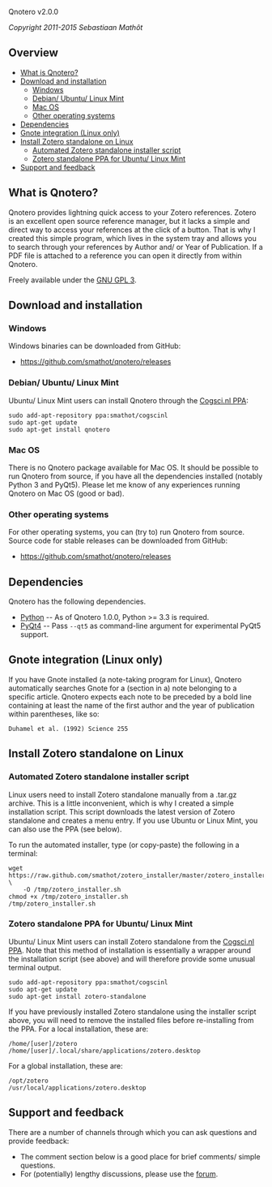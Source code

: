 Qnotero v2.0.0


*Copyright 2011-2015 Sebastiaan Mathôt*

## Overview


- [What is Qnotero?](#what-is-qnotero)
- [Download and installation](#download-and-installation)
	- [Windows](#windows)
	- [Debian/ Ubuntu/ Linux Mint](#debian-ubuntu-linux-mint)
	- [Mac OS](#mac-os)
	- [Other operating systems](#other-operating-systems)
- [Dependencies](#dependencies)
- [Gnote integration (Linux only)](#gnote-integration-linux-only)
- [Install Zotero standalone on Linux](#install-zotero-standalone-on-linux)
	- [Automated Zotero standalone installer script](#automated-zotero-standalone-installer-script)
	- [Zotero standalone PPA for Ubuntu/ Linux Mint](#zotero-standalone-ppa-for-ubuntu-linux-mint)
- [Support and feedback](#support-and-feedback)



## What is Qnotero?

Qnotero provides lightning quick access to your Zotero references. Zotero is an excellent open source reference manager, but it lacks a simple and direct way to access your references at the click of a button. That is why I created this simple program, which lives in the system tray and allows you to search through your references by Author and/ or Year of Publication. If a PDF file is attached to a reference you can open it directly from within Qnotero.

Freely available under the [GNU GPL 3](http://www.gnu.org/copyleft/gpl.html).

## Download and installation

### Windows

Windows binaries can be downloaded from GitHub:

- <https://github.com/smathot/qnotero/releases>

### Debian/ Ubuntu/ Linux Mint

Ubuntu/ Linux Mint users can install Qnotero through the [Cogsci.nl PPA]:

	sudo add-apt-repository ppa:smathot/cogscinl
	sudo apt-get update
	sudo apt-get install qnotero

### Mac OS

There is no Qnotero package available for Mac OS. It should be possible to run Qnotero from source, if you have all the dependencies installed (notably Python 3 and PyQt5). Please let me know of any experiences running Qnotero on Mac OS (good or bad).

### Other operating systems

For other operating systems, you can (try to) run Qnotero from source. Source code for stable releases can be downloaded from GitHub:

- <https://github.com/smathot/qnotero/releases>

## Dependencies

Qnotero has the following dependencies.

- [Python] -- As of Qnotero 1.0.0, Python >= 3.3 is required.
- [PyQt4] -- Pass `--qt5` as command-line argument for experimental PyQt5 support.

## Gnote integration (Linux only)

If you have Gnote installed (a note-taking program for Linux), Qnotero automatically searches Gnote for a (section in a) note belonging to a specific article. Qnotero expects each note to be preceded by a bold line containing at least the name of the first author and the year of publication within parentheses, like so:

    Duhamel et al. (1992) Science 255

## Install Zotero standalone on Linux

### Automated Zotero standalone installer script

Linux users need to install Zotero standalone manually from a .tar.gz archive. This is a little inconvenient, which is why I created a simple installation script. This script downloads the latest version of Zotero standalone and creates a menu entry. If you use Ubuntu or Linux Mint, you can also use the PPA (see below).

To run the automated installer, type (or copy-paste) the following in a terminal:

    wget https://raw.github.com/smathot/zotero_installer/master/zotero_installer.sh \
        -O /tmp/zotero_installer.sh
    chmod +x /tmp/zotero_installer.sh
    /tmp/zotero_installer.sh

### Zotero standalone PPA for Ubuntu/ Linux Mint

Ubuntu/ Linux Mint users can install Zotero standalone from the [Cogsci.nl PPA]. Note that this method of installation is essentially a wrapper around the installation script (see above) and will therefore provide some unusual terminal output.

    sudo add-apt-repository ppa:smathot/cogscinl
    sudo apt-get update
    sudo apt-get install zotero-standalone

If you have previously installed Zotero standalone using the installer script above, you will need to remove the installed files before re-installing from the PPA. For a local installation, these are:

    /home/[user]/zotero
    /home/[user]/.local/share/applications/zotero.desktop

For a global installation, these are:

    /opt/zotero
    /usr/local/applications/zotero.desktop

## Support and feedback

There are a number of channels through which you can ask questions and provide feedback:

-   The comment section below is a good place for brief comments/ simple questions.
-   For (potentially) lengthy discussions, please use the [forum].

[cogsci.nl ppa]: https://launchpad.net/~smathot/+archive/ubuntu/cogscinl
[forum]: http://forum.cogsci.nl/
[python]: https://www.python.org/
[PyQt4]: http://www.riverbankcomputing.co.uk/software/pyqt/download

[Overview]: #overview
[What is Qnotero?]: #what-is-qnotero
[Download and installation]: #download-and-installation
[Windows]: #windows
[Debian/ Ubuntu/ Linux Mint]: #debian-ubuntu-linux-mint
[Mac OS]: #mac-os
[Other operating systems]: #other-operating-systems
[Dependencies]: #dependencies
[Gnote integration (Linux only)]: #gnote-integration-linux-only
[Install Zotero standalone on Linux]: #install-zotero-standalone-on-linux
[Automated Zotero standalone installer script]: #automated-zotero-standalone-installer-script
[Zotero standalone PPA for Ubuntu/ Linux Mint]: #zotero-standalone-ppa-for-ubuntu-linux-mint
[Support and feedback]: #support-and-feedback